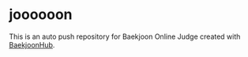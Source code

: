# joooooon
This is an auto push repository for Baekjoon Online Judge created with [BaekjoonHub](https://github.com/BaekjoonHub/BaekjoonHub).
